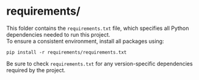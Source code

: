 # requirements/

This folder contains the `requirements.txt` file, which specifies all Python dependencies needed to run this project.  
To ensure a consistent environment, install all packages using:

```
pip install -r requirements/requirements.txt
```

Be sure to check `requirements.txt` for any version-specific dependencies required by the project.